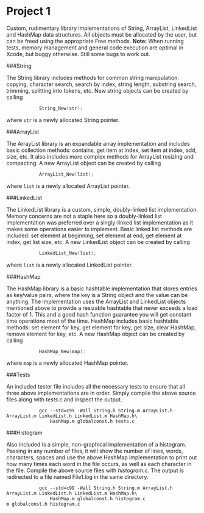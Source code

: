 Project 1
=========

Custom, rudimentary library implementations of String, ArrayList, LinkedList and HashMap data structures.
All objects must be allocated by the user, but can be freed using the appropriate Free methods.
**Note:** When running tests, memory management and general code execution are optimal in Xcode, but buggy
       otherwise. Still some bugs to work out.

###String

The String library includes methods for common string manipulation: copying, character search, search by 
index, string length, substring search, trimming, splitting into tokens, etc. New string objects can be 
created by calling

```c
			String_New(str);
```

where `str` is a newly allocated String pointer.

###ArrayList

The ArrayList library is an expandable array implementation and includes basic collection methods: contains,
get item at index, set item at index, add, size, etc. It also includes more complex methods for ArrayList 
resizing and compacting. A new ArrayList object can be created by calling

```c
			ArrayList_New(list);
```

where `list` is a newly allocated ArrayList pointer.

###LinkedList

The LinkedList library is a custom, simple, doubly-linked list implementation. Memory concerns are not a 
staple here so a doubly-linked list implementation was preferred over a singly-linked list implementation as 
it makes some operations easier to implement. Basic linked list methods are included: set element at 
beginning, set element at end, get element at index, get list size, etc. A new LinkedList object can be 
created by calling
		
```c
			LinkedList_New(list);
```

where `list` is a newly allocated LinkedList pointer.

###HashMap

The HashMap library is a basic hashtable implementation that stores entries as key/value pairs, where the 
key is a String object and the value can be anything. The implementation uses the ArrayList and LinkedList 
objects mentioned above to provide a resizable hashtable that never exceeds a load factor of 1. This and 
a good hash function guarantee you will get constant time operations most of the time. HashMap includes basic
hashtable methods: set element for key, get element for key, get size, clear HashMap, remove element for key,
etc. A new HashMap object can be created by calling

```c
			HashMap_New(map):
```

where `map` is a newly allocated HashMap pointer.

###Tests

An included tester file includes all the necessary tests to ensure that all three above implementations are 
in order. Simply compile the above source files along with _tests.c_ and inspect the output.

```
			gcc --std=c99 -Wall String.h String.m ArrayList.h ArrayList.m LinkedList.h LinkedList.m HashMap.h\
				HashMap.m globalconst.h tests.c
```

###Histogram

Also included is a simple, non-graphical implementation of a histogram. Passing in any number of files, it 
will show the number of lines, words, characters, spaces and use the above HashMap implementation to print out 
how many times each word in the file occurs, as well as each character in the file. Compile the above source
files with _histogram.c_. The output is redirected to a file named File1.log in the same directory.

```
			gcc --std=c99 -Wall String.h String.m ArrayList.h ArrayList.m LinkedList.h LinkedList.m HashMap.h\
				HashMap.m globalconst.h histogram.c
m globalconst.h histogram.c
```
